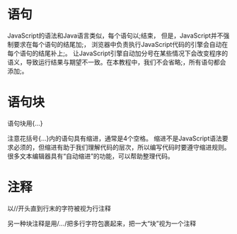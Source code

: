 

# 语句

JavaScript的语法和Java语言类似，每个语句以;结束，
但是，JavaScript并不强制要求在每个语句的结尾加;，
浏览器中负责执行JavaScript代码的引擎会自动在每个语句的结尾补上;。
 让JavaScript引擎自动加分号在某些情况下会改变程序的语义，导致运行结果与期望不一致。在本教程中，我们不会省略;，所有语句都会添加;。

# 语句块
 
语句块用{...}

注意花括号{...}内的语句具有缩进，通常是4个空格。
缩进不是JavaScript语法要求必须的，但缩进有助于我们理解代码的层次，所以编写代码时要遵守缩进规则。
很多文本编辑器具有“自动缩进”的功能，可以帮助整理代码。

# 注释

以//开头直到行末的字符被视为行注释

另一种块注释是用/*...*/把多行字符包裹起来，把一大“块”视为一个注释

